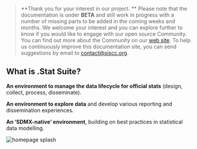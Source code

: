 > **Thank you for your interest in our project. ** 
Please note that the documentation is under **BETA** and still work in progress with a number of missing parts to be added in the coming weeks and months. We welcome your interest and you can explore further to know if you would like to engage with our open source Community. 
You can find out more about the Community on our [web site](https://siscc.org). To help us continuously improve this documentation site, you can send suggestions by email to [contact@siscc.org](mailto:contact@siscc.org?subject=documentation-suggestion).


## What is .Stat Suite?

**An environment to manage the data lifecycle for official stats** (design, collect, process, disseminate).<br>

**An environment to explore data** and develop various reporting and dissemination experiences.<br>

**An ‘SDMX-native’ environment**, building on best practices in statistical data modelling.<br>

![homepage splash](/images/home_splash.png)
